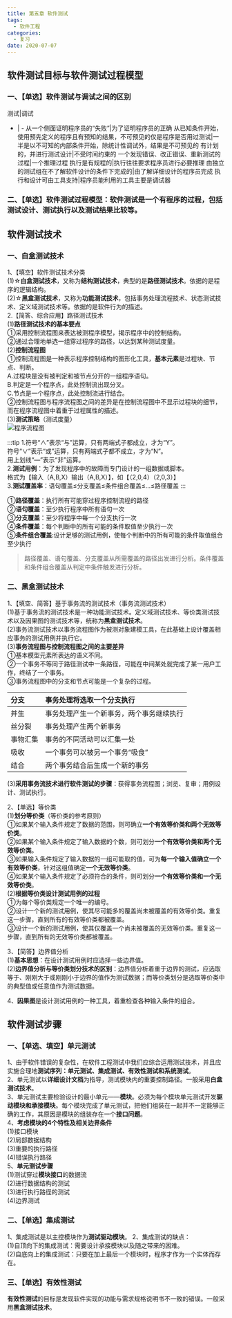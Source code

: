 ```yaml
---
title: 第五章 软件测试
tags:
  - 软件工程
categories:
  - 复习
date: 2020-07-07
---
```

## 软件测试目标与软件测试过程模型
### 一、【单选】软件测试与调试之间的区别

测试|调试
- | -
从一个侧面证明程序员的“失败”|为了证明程序员的正确
从已知条件开始，使用预先定义的程序且有预知的结果，不可预见的仅是程序是否用过测试|一半是以不可知的内部条件开始，除统计性调试外，结果是不可预见的
有计划的，并进行测试设计|不受时间约束的
一个发现错误、改正错误、重新测试的过程|一个推理过程
执行是有规程的|执行往往要求程序员进行必要推理
由独立的测试组在不了解软件设计的条件下完成的|由了解详细设计的程序员完成
执行和设计可由工具支持|程序员能利用的工具主要是调试器

### 二、【单选】**软件测试过程模型**：软件测试是一个有程序的过程，包括**测试设计、测试执行以及测试结果比较**等。

## 软件测试技术
### 一、白盒测试技术
1、【填空】软件测试技术分类  
(1)☆**白盒测试技术**，又称为**结构测试技术**，典型的是**路径测试技术**。依据的是程序的逻辑结构。  
(2)☆**黑盒测试技术**，又称为**功能测试技术**，包括事务处理流程技术、状态测试技术、定义域测试技术等。依据的是软件行为的描述。  
2.【简答、综合应用】路径测试技术  
(1)**路径测试技术的基本要点**  
	①采用控制流程图来表达被测程序模型，揭示程序中的控制结构。  
	②通过合理地单选一组穿过程序的路径，以达到某种测试度量。  
(2)**控制流程图**  
	①控制流程图是一种表示程序控制结构的图形化工具，**基本元素**是过程块、节点、判断。  
	A.过程块是没有被判定和被节点分开的一组程序语句。  
	B.判定是一个程序点，此处控制流出现分叉。  
	C.节点是一个程序点，此处控制流进行结合。  
	②控制流程图与程序流程图之间的差异是在控制流程图中不显示过程块的细节，而在程序流程图中着重于过程属性的描述。  
(3)**测试策略**（测试度量）  
![程序流程图](/images/程序流程图.png)

:::tip
1.符号“∧”表示“与”运算，只有两端式子都成立，才为“Y”。  
符号“∨”表示“或”运算，只有两端式子都不成立，才为“N”。  
用上划线“—”表示“非”运算。  
2.**测试用例**：为了发现程序中的故障而专门设计的一组数据或脚本。  
格式为【输入（A,B,X）输出（A,B,X）】，如【（2,0,4）（2,0,3）】  
3.**测试覆盖率**：语句覆盖≤分支覆盖≤条件组合覆盖≤...≤路径覆盖
:::

①**路径覆盖**：执行所有可能穿过程序控制流程的路径  
②**语句覆盖**：至少执行程序中所有语句一次  
③**分支覆盖**：至少将程序中每一个分支执行一次  
④**条件覆盖**：每个判断中的所有可能的条件取值至少执行一次  
⑤**条件组合覆盖**:设计足够的测试用例，使每个判断中的所有可能的条件取值组合至少执行  
	
>路径覆盖、语句覆盖、分支覆盖从所需覆盖的路径出发进行分析。条件覆盖和条件组合覆盖从判定中条件触发进行分析。

### 二、黑盒测试技术
1、【填空、简答】基于事务流的测试技术（事务流测试技术）  
(1)基于事务流的测试技术是一种功能测试技术。定义域测试技术、等价类测试技术以及因果图的测试技术等，统称为**黑盒测试技术**。  
(2)事务流测试技术以事务流程图作为被测对象建模工具，在此基础上设计覆盖相应事务的测试用例并执行它。  
(3)**事务流程图与控制流程图之间的主要差异**  
	①基本模型元素所表达的语义不同。  
	②一个事务不等同于路径测试中一条路径，可能在中间某处就完成了某一用户工作，终结了一个事务。  
	③事务流程图中的分支和节点可能是一个复杂的过程。  
	  
分支|事务处理将选取一个分支执行
:- | :-
并生|事务处理产生一个新事务，两个事务继续执行
丝分裂|事务处理产生两个新事务
事物汇集|事务的不同活动可以汇集一处
吸收|一个事务可以被另一个事务“吸食”
结合|两个事务结合后生成一个新的事务

(3)**采用事务流技术进行软件测试的步骤**：获得事务流程图；浏览、复审；用例设计、测试执行。  
	
2、【单选】等价类  
(1)**划分等价类**（等价类的参考原则）  
	①如果某个输入条件规定了数据的范围，则可确立**一个有效等价类和两个无效等价类**。  
	②如果某个输入条件规定了输入数据的个数，则可划分**一个有效等价类和两个无效等价类**。  
	③如果输入条件规定了输入数据的一组可能取的值，可为**每一个输入值确立一个有效等价类**，针对这组值确定**一个无效等价类**。  
	④如果某个输入条件规定了必须符合的条件，则可划分**一个有效等价类和一个无效等价类**。  
(2)**根据等价类设计测试用例的过程**  
	①为每个等价类规定一个唯一的编号。  
	②设计一个新的测试用例，使其尽可能多的覆盖尚未被覆盖的有效等价类。重复这一步骤，直到所有的有效等价类都被覆盖。  
	③设计一个新的测试用例，使其仅覆盖一个尚未被覆盖的无效等价类。重复这一步骤，直到所有的无效等价类都被覆盖。  

3、【简答】边界值分析  
(1)**基本思想**：在设计测试用例时应选择一些边界值。  
(2)**边界值分析与等价类划分技术的区别**：边界值分析着重于边界的测试，应选取等于、刚刚大于或刚刚小于边界的值作为测试数据；而等价类划分是选取等价类中的典型值或任意值作为测试数据。  

4、**因果图**是设计测试用例的一种工具，着重检查各种输入条件的组合。

## 软件测试步骤
### 一、【单选、填空】单元测试
1、由于软件错误的复杂性，在软件工程测试中我们应综合运用测试技术，并且应实施合理地**测试序列：单元测试、集成测试、有效性测试和系统测试**。  
2、单元测试以**详细设计文档**为指导，测试模块内的重要控制路径。一般采用**白盒测试技术**。  
3、单元测试主要检验设计的最小单元——**模块**。必须为每个模块单元测试开发**驱动模块和承接模块**。每个模块完成了单元测试，把他们组装在一起并不一定能够正确的工作，其原因是模块的组装存在一个**接口问题**。  
4、**考虑模块的4个特性及相关边界条件**  
(1)接口模块  
(2)局部数据结构  
(3)重要的执行路径  
(4)错误执行路径  
5、**单元测试步骤**  
(1)测试穿过**模块接口**的数据流  
(2)进行数据结构的测试  
(3)进行执行路径的测试  
(4)边界测试  

### 二、【单选】集成测试
1、集成测试是以主控模块作为**测试驱动模块**。
2、集成测试的缺点：  
(1)自顶向下的集成测试：需要设计承接模块以及随之带来的困难。  
(2)自底向上的集成测试：只要在加上最后一个模块时，程序才作为一个实体而存在。  

### 三、【单选】有效性测试
**有效性测试**的目标是发现软件实现的功能与需求规格说明书不一致的错误。一般采用**黑盒测试技术**。
